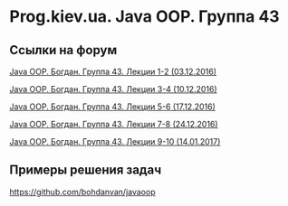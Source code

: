 Prog.kiev.ua. Java OOP. Группа 43
===

## Ссылки на форум

[Java OOP. Богдан. Группа 43. Лекции 1-2 (03.12.2016)](https://prog.kiev.ua/forum/index.php/topic,2643.0.html)

[Java OOP. Богдан. Группа 43. Лекции 3-4 (10.12.2016)](https://prog.kiev.ua/forum/index.php/topic,2659.0.html)
 
[Java OOP. Богдан. Группа 43. Лекции 5-6 (17.12.2016)](https://prog.kiev.ua/forum/index.php/topic,2676.0.html)

[Java OOP. Богдан. Группа 43. Лекции 7-8 (24.12.2016)](https://prog.kiev.ua/forum/index.php/topic,2689.0.html)

[Java OOP. Богдан. Группа 43. Лекции 9-10 (14.01.2017)](https://prog.kiev.ua/forum/index.php/topic,2713.0.html)

## Примеры решения задач

https://github.com/bohdanvan/javaoop
